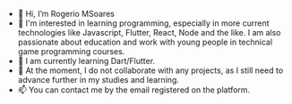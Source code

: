 - 👋 Hi, I’m Rogerio MSoares
- 👀 I'm interested in learning programming, especially in more current technologies like Javascript, Flutter, React, Node and the like. I am also passionate about education and work with young people in technical game programming courses.
- 🌱 I am currently learning Dart/Flutter.
- 💞️ At the moment, I do not collaborate with any projects, as I still need to advance further in my studies and learning.
- 📫 You can contact me by the email registered on the platform.

<!---
rogmsoares/rogmsoares is a ✨ special ✨ repository because its `README.md` (this file) appears on your GitHub profile.
You can click the Preview link to take a look at your changes.
--->
